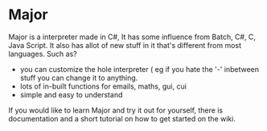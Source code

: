 # Major
Major is a interpreter made in C#,
It has some influence from Batch, C#, C, Java Script. It also has allot of new stuff in it that's different from most languages.
Such as?
- you can customize the hole interpreter ( eg if you hate the '-' inbetween stuff you can change it to anything. 
- lots of in-built functions for emails, maths, gui, cui 
- simple and easy to understand

If you would like to learn Major and try it out for yourself, there is documentation and a short tutorial on how to get started on the wiki.


